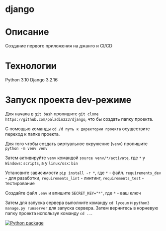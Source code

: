 # django
# Описание
Создание первого приложения на джанго и CI/CD

# Технологии
Python 3.10 Django 3.2.16

# Запуск проекта dev-режиме
Для начала в `git bash` пропишите `git clone https://github.com/paladin223/django`, что бы создать папку проекта.

С помощью команды `cd /d путь к директории проекта` осуществите переход к папке проекта.

Для того чтобы создать виртуальное окружение (`venv`) пропишите `python -m venv venv`

Затем активируйте `venv` командой `source venv/*/activate`, где `*` у `Windows`: `scripts`, а у `linux/osx`: `bin`

Установите зависимости  `pip install -r *`, где `*` - файл. `requirements_dev` - для разаботки, `requirements_lint` - линтинг, `requirements_test` - тестирование

Создайте файл `.env` и впишите `SECRET_KEY="*"`, где `*` - ваш ключ

Затем для запуска сервера выполните команду `cd lyceum` и `python3 manage.py runserver` для запуска сервера. Затем вернитесь в корневую папку проекта используя команду `cd ..`.

[![Python package](https://github.com/paladin223/django/actions/workflows/python-package.yml/badge.svg)](https://github.com/paladin223/django/actions/workflows/python-package.yml)
